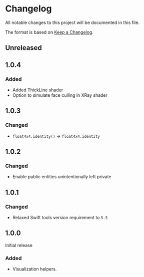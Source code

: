 # Changelog

All notable changes to this project will be documented in this file.

The format is based on [Keep a Changelog](https://keepachangelog.com/en/1.1.0/).

## Unreleased

## 1.0.4

### Added
* Added ThickLine shader
* Option to simulate face culling in XRay shader

## 1.0.3

### Changed
* `float4x4.identity()` -> `float4x4.identity`

## 1.0.2

### Changed
* Enable public entities unintentionally left private

## 1.0.1

### Changed

* Relaxed Swift tools version requirement to `5.5`

## 1.0.0
Initial release

### Added

* Visualization helpers.
